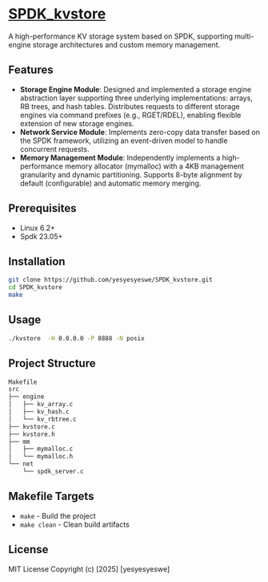 # [SPDK_kvstore](https://github.com/yesyesyeswe/SPDK_kvstore)

A high-performance KV storage system based on SPDK, supporting multi-engine storage architectures and custom memory management.

## Features

- **Storage Engine Module**: Designed and implemented a storage engine abstraction layer supporting three underlying implementations: arrays, RB trees, and hash tables. Distributes requests to different storage engines via command prefixes (e.g., RGET/RDEL), enabling flexible extension of new storage engines.
- **Network Service Module**: Implements zero-copy data transfer based on the SPDK framework, utilizing an event-driven model to handle concurrent requests.
- **Memory Management Module**: Independently implements a high-performance memory allocator (mymalloc) with a 4KB management granularity and dynamic partitioning. Supports 8-byte alignment by default (configurable) and automatic memory merging.

## Prerequisites

- Linux 6.2+
- Spdk 23.05+

## Installation

```bash
git clone https://github.com/yesyesyeswe/SPDK_kvstore.git
cd SPDK_kvstore
make
```

## Usage

```bash
./kvstore  -H 0.0.0.0 -P 8888 -N posix
```

## Project Structure

```bash
Makefile
src
├── engine
│   ├── kv_array.c
│   ├── kv_hash.c
│   └── kv_rbtree.c
├── kvstore.c
├── kvstore.h
├── mm
│   ├── mymalloc.c
│   └── mymalloc.h
└── net
    └── spdk_server.c
```

## Makefile Targets

- `make` - Build the project
- `make clean` - Clean build artifacts

## License

MIT License Copyright (c) [2025] [yesyesyeswe]